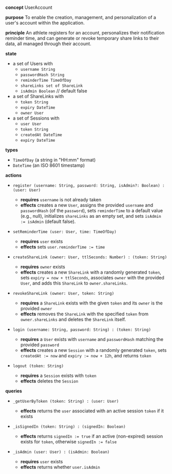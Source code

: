 
**concept** UserAccount

**purpose** To enable the creation, management, and personalization of a user's account within the application.

**principle** An athlete registers for an account, personalizes their notification reminder time, and can generate or revoke temporary share links to their data, all managed through their account.

**state**

*   a set of Users with
    *   `username String`
    *   `passwordHash String`
    *   `reminderTime TimeOfDay`
    *   `shareLinks set of ShareLink`
    *   `isAdmin Boolean` // default false
*   a set of ShareLinks with
    *   `token String`
    *   `expiry DateTime`
    *   `owner User`
*   a set of Sessions with
    *   `user User`
    *   `token String`
    *   `createdAt DateTime`
    *   `expiry DateTime`

**types**

*   `TimeOfDay` (a string in "HH:mm" format)
*   `DateTime` (an ISO 8601 timestamp)

**actions**

*   `register (username: String, password: String, isAdmin?: Boolean) : (user: User)`
    *   **requires** `username` is not already taken
    *   **effects** creates a new `User`, assigns the provided `username` and `passwordHash` (of the `password`), sets `reminderTime` to a default value (e.g., null), initializes `shareLinks` as an empty set, and sets `isAdmin := isAdmin` (default false).

*   `setReminderTime (user: User, time: TimeOfDay)`
    *   **requires** `user` exists
    *   **effects** sets `user.reminderTime := time`

*   `createShareLink (owner: User, ttlSeconds: Number) : (token: String)`
    *   **requires** `owner` exists
    *   **effects** creates a new `ShareLink` with a randomly generated `token`, sets `expiry = now + ttlSeconds`, associates `owner` with the provided `User`, and adds this `ShareLink` to `owner.shareLinks`.


*   `revokeShareLink (owner: User, token: String)`
    *   **requires** a `ShareLink` exists with the given `token` and its `owner` is the provided `owner`
    *   **effects** removes the `ShareLink` with the specified `token` from `owner.shareLinks` and deletes the `ShareLink` itself.

*   `login (username: String, password: String) : (token: String)`
    *   **requires** a `User` exists with `username` and `passwordHash` matching the provided `password`
    *   **effects** creates a new `Session` with a randomly generated `token`, sets `createdAt := now` and `expiry := now + 12h`, and returns `token`

*   `logout (token: String)`
    *   **requires** a `Session` exists with `token`
    *   **effects** deletes the `Session`

**queries**

*   `_getUserByToken (token: String) : (user: User)`
    *   **effects** returns the `user` associated with an active session `token` if it exists

*   `_isSignedIn (token: String) : (signedIn: Boolean)`
    *   **effects** returns `signedIn := true` if an active (non-expired) session exists for `token`, otherwise `signedIn := false`

*   `_isAdmin (user: User) : (isAdmin: Boolean)`
    *   **requires** `user` exists
    *   **effects** returns whether `user.isAdmin`